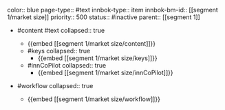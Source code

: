 color:: blue
page-type:: #text
innbok-type:: item
innbok-bm-id:: [[segment 1/market size]]
priority:: 500
status:: #inactive
parent:: [[segment 1]]

- #content #text
  collapsed:: true
	- {{embed [[segment 1/market size/content]]}}
  - #keys
    collapsed:: true
	  - {{embed [[segment 1/market size/keys]]}}
  - #innCoPilot
    collapsed:: true
	  - {{embed [[segment 1/market size/innCoPilot]]}}

- #workflow
  collapsed:: true
	- {{embed [[segment 1/market size/workflow]]}}

